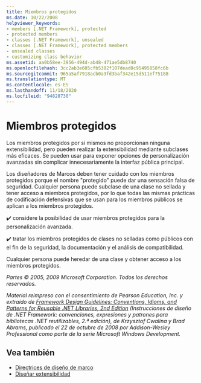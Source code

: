 ```yaml
---
title: Miembros protegidos
ms.date: 10/22/2008
helpviewer_keywords:
- members [.NET Framework], protected
- protected members
- classes [.NET Framework], unsealed
- classes [.NET Framework], protected members
- unsealed classes
- customizing class behavior
ms.assetid: aa0b58ee-3956-494d-ab48-471ae5db8740
ms.openlocfilehash: 3cc2ab3e605cfb5382f107dead0c95495858fc6b
ms.sourcegitcommit: 965a5af7918acb0a3fd3baf342e15d511ef75188
ms.translationtype: MT
ms.contentlocale: es-ES
ms.lasthandoff: 11/18/2020
ms.locfileid: "94828730"
---
```

# <a name="protected-members"></a>Miembros protegidos
Los miembros protegidos por sí mismos no proporcionan ninguna extensibilidad, pero pueden realizar la extensibilidad mediante subclases más eficaces. Se pueden usar para exponer opciones de personalización avanzadas sin complicar innecesariamente la interfaz pública principal.

 Los diseñadores de Marcos deben tener cuidado con los miembros protegidos porque el nombre "protegido" puede dar una sensación falsa de seguridad. Cualquier persona puede subclase de una clase no sellada y tener acceso a miembros protegidos, por lo que todas las mismas prácticas de codificación defensivas que se usan para los miembros públicos se aplican a los miembros protegidos.

 ✔️ considere la posibilidad de usar miembros protegidos para la personalización avanzada.

 ✔️ tratar los miembros protegidos de clases no selladas como públicos con el fin de la seguridad, la documentación y el análisis de compatibilidad.

 Cualquier persona puede heredar de una clase y obtener acceso a los miembros protegidos.

 *Partes © 2005, 2009 Microsoft Corporation. Todos los derechos reservados.*

 *Material reimpreso con el consentimiento de Pearson Education, Inc. y extraído de [Framework Design Guidelines: Conventions, Idioms, and Patterns for Reusable .NET Libraries, 2nd Edition](https://www.informit.com/store/framework-design-guidelines-conventions-idioms-and-9780321545619) (Instrucciones de diseño de .NET Framework: convenciones, expresiones y patrones para bibliotecas .NET reutilizables, 2.ª edición), de Krzysztof Cwalina y Brad Abrams, publicado el 22 de octubre de 2008 por Addison-Wesley Professional como parte de la serie Microsoft Windows Development.*

## <a name="see-also"></a>Vea también

- [Directrices de diseño de marco](index.md)
- [Diseñar extensibilidad](designing-for-extensibility.md)
